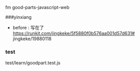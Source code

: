 fm   good-parts-javascript-web

###yinxiang 

- before :
写在了 https://runkit.com/jingkeke/5f5880f0b576aa001d57d631#  jingkeke/19880118





### test

test/learn/goodpart.test.js



